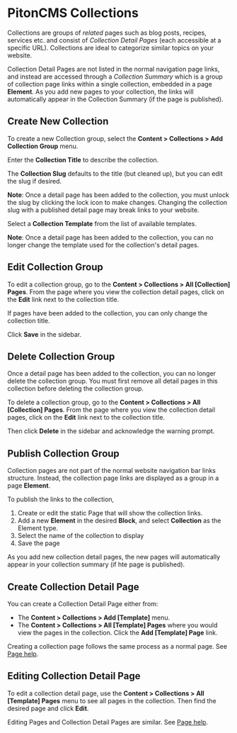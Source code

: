 # PitonCMS Collections

Collections are groups of *related* pages such as blog posts, recipes, services etc. and consist of *Collection Detail Pages* (each accessible at a specific URL). Collections are ideal to categorize similar topics on your website.

Collection Detail Pages are not listed in the normal navigation page links, and instead are accessed through a *Collection Summary* which is a group of collection page links within a single collection, embedded in a page **Element**. As you add new pages to your collection, the links will automatically appear in the Collection Summary (if the page is published).

## Create New Collection
To create a new Collection group, select the **Content > Collections > Add Collection Group** menu.

Enter the **Collection Title** to describe the collection.

The **Collection Slug** defaults to the title (but cleaned up), but you can edit the slug if desired.

**Note**: Once a detail page has been added to the collection, you must unlock the slug by clicking the lock icon to make changes. Changing the collection slug with a published detail page may break links to your website.

Select a **Collection Template** from the list of available templates.

**Note**: Once a detail page has been added to the collection, you can no longer change the template used for the collection's detail pages.

## Edit Collection Group
To edit a collection group, go to the **Content > Collections > All [Collection] Pages**. From the page where you view the collection detail pages, click on the **Edit** link next to the collection title.

If pages have been added to the collection, you can only change the collection title.

Click **Save** in the sidebar.

## Delete Collection Group
Once a detail page has been added to the collection, you can no longer delete the collection group. You must first remove all detail pages in this collection before deleting the collection group.

To delete a collection group, go to the **Content > Collections > All [Collection] Pages**. From the page where you view the collection detail pages, click on the **Edit** link next to the collection title.

Then click **Delete** in the sidebar and acknowledge the warning prompt.

## Publish Collection Group
Collection pages are not part of the normal website navigation bar links structure. Instead, the collection page links are displayed as a group in a page **Element**.

To publish the links to the collection,

1. Create or edit the static Page that will show the collection links.
1. Add a new **Element** in the desired **Block**, and select **Collection** as the Element type.
1. Select the name of the collection to display
1. Save the page

As you add new collection detail pages, the new pages will automatically appear in your collection summary (if hte page is published).

## Create Collection Detail Page
You can create a Collection Detail Page either from:

*  The **Content > Collections > Add [Template]** menu.
*  The **Content > Collections > All [Template] Pages** where you would view the pages in the collection. Click the **Add [Template] Page** link.

Creating a collection page follows the same process as a normal page. See [Page help](/admin/help/adminPage).

## Editing Collection Detail Page
To edit a collection detail page, use the **Content > Collections > All [Template] Pages** menu to see all pages in the collection. Then find the desired page and click **Edit**.

Editing Pages and Collection Detail Pages are similar. See [Page help](/admin/help/adminPage).
